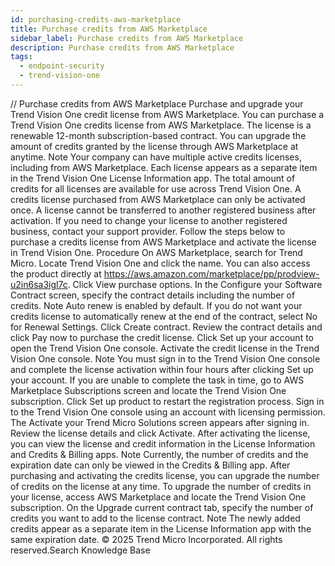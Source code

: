 ```yaml
---
id: purchasing-credits-aws-marketplace
title: Purchase credits from AWS Marketplace
sidebar_label: Purchase credits from AWS Marketplace
description: Purchase credits from AWS Marketplace
tags:
  - endpoint-security
  - trend-vision-one
---
```


/*<![CDATA[*/ $('#title').html($('meta[name=map-description]').attr('content')); /*]]>*/ Purchase credits from AWS Marketplace Purchase and upgrade your Trend Vision One credit license from AWS Marketplace. You can purchase a Trend Vision One credits license from AWS Marketplace. The license is a renewable 12-month subscription-based contract. You can upgrade the amount of credits granted by the license through AWS Marketplace at anytime. Note Your company can have multiple active credits licenses, including from AWS Marketplace. Each license appears as a separate item in the Trend Vision One License Information app. The total amount of credits for all licenses are available for use across Trend Vision One. A credits license purchased from AWS Marketplace can only be activated once. A license cannot be transferred to another registered business after activation. If you need to change your license to another registered business, contact your support provider. Follow the steps below to purchase a credits license from AWS Marketplace and activate the license in Trend Vision One. Procedure On AWS Marketplace, search for Trend Micro. Locate Trend Vision One and click the name. You can also access the product directly at https://aws.amazon.com/marketplace/pp/prodview-u2in6sa3igl7c. Click View purchase options. In the Configure your Software Contract screen, specify the contract details including the number of credits. Note Auto renew is enabled by default. If you do not want your credits license to automatically renew at the end of the contract, select No for Renewal Settings. Click Create contract. Review the contract details and click Pay now to purchase the credit license. Click Set up your account to open the Trend Vision One console. Activate the credit license in the Trend Vision One console. Note You must sign in to the Trend Vision One console and complete the license activation within four hours after clicking Set up your account. If you are unable to complete the task in time, go to AWS Marketplace Subscriptions screen and locate the Trend Vision One subscription. Click Set up product to restart the registration process. Sign in to the Trend Vision One console using an account with licensing permission. The Activate your Trend Micro Solutions screen appears after signing in. Review the license details and click Activate. After activating the license, you can view the license and credit information in the License Information and Credits & Billing apps. Note Currently, the number of credits and the expiration date can only be viewed in the Credits & Billing app. After purchasing and activating the credits license, you can upgrade the number of credits on the license at any time. To upgrade the number of credits in your license, access AWS Marketplace and locate the Trend Vision One subscription. On the Upgrade current contract tab, specify the number of credits you want to add to the license contract. Note The newly added credits appear as a separate item in the License Information app with the same expiration date. © 2025 Trend Micro Incorporated. All rights reserved.Search Knowledge Base